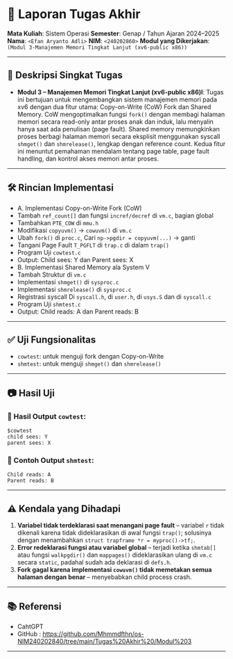 # 📝 Laporan Tugas Akhir

**Mata Kuliah**: Sistem Operasi
**Semester**: Genap / Tahun Ajaran 2024–2025
**Nama**: `<Efan Aryanto Adli>`
**NIM**: `<240202860>`
**Modul yang Dikerjakan**:
`(Modul 3-Manajemen Memori Tingkat Lanjut (xv6-public x86))`

---

## 📌 Deskripsi Singkat Tugas
* **Modul 3 – Manajemen Memori Tingkat Lanjut (xv6-public x86)l**:
Tugas ini bertujuan untuk mengembangkan sistem manajemen memori pada xv6 dengan dua fitur utama: Copy-on-Write (CoW) Fork dan Shared Memory. CoW mengoptimalkan fungsi `fork()` dengan membagi halaman memori secara read-only antar proses anak dan induk, lalu menyalin hanya saat ada penulisan (page fault). Shared memory memungkinkan proses berbagi halaman memori secara eksplisit menggunakan syscall `shmget()` dan `shmrelease()`, lengkap dengan reference count. Kedua fitur ini menuntut pemahaman mendalam tentang page table, page fault handling, dan kontrol akses memori antar proses.
---

## 🛠️ Rincian Implementasi

* A. Implementasi Copy-on-Write Fork (CoW)
* Tambah `ref_count[]` dan fungsi `incref/decref` di `vm.c`, bagian global
* Tambahkan `PTE_COW` di `mmu.h`
* Modifikasi `copyuvm()` → `cowuvm()` di `vm.c`
* Ubah `fork()` di `proc.c`, Cari `np->pgdir = copyuvm(...)` → ganti
* Tangani Page Fault `T_PGFLT` di `trap.c` di dalam `trap()`
* Program Uji `cowtest.c`
* Output: Child sees: Y dan Parent sees: X
* B. Implementasi Shared Memory ala System V
* Tambah Struktur di `vm.c`
* Implementasi `shmget()` di `sysproc.c`
* Implementasi `shmrelease()` di `sysproc.c`
* Registrasi syscall Di `syscall.h`, di `user.h`, di `usys.S` dan di `syscall.c`
* Program Uji `shmtest.c`
* Output: Child reads: A dan Parent reads: B
---

## ✅ Uji Fungsionalitas

* `cowtest`: untuk menguji fork dengan Copy-on-Write
* `shmtest`: untuk menguji `shmget()` dan `shmrelease()`
---

## 📷 Hasil Uji

### 📍 Hasil Output `cowtest`:

```
$cowtest
child sees: Y
parent sees: X
```

### 📍 Contoh Output `shmtest`:

```
Child reads: A
Parent reads: B
```
---
## ⚠️ Kendala yang Dihadapi

1. **Variabel tidak terdeklarasi saat menangani page fault** – variabel `r` tidak dikenali karena tidak dideklarasikan di awal fungsi `trap()`; solusinya dengan menambahkan `struct trapframe *r = myproc()->tf;`.
2. **Error redeklarasi fungsi atau variabel global** – terjadi ketika `shmtab[]` atau fungsi `walkpgdir()` dan `mappages()` dideklarasikan ulang di `vm.c` secara `static`, padahal sudah ada deklarasi di `defs.h`.
3. **Fork gagal karena implementasi `cowuvm()` tidak memetakan semua halaman dengan benar** – menyebabkan child process crash.
---

## 📚 Referensi

* CahtGPT
* GitHub : https://github.com/Mhmmdfthn/os-NIM240202840/tree/main/Tugas%20Akhir%20/Modul%203

---
